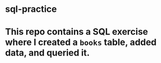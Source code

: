 # sql-practice
# This repo contains a SQL exercise where I created a `books` table, added data, and queried it.
